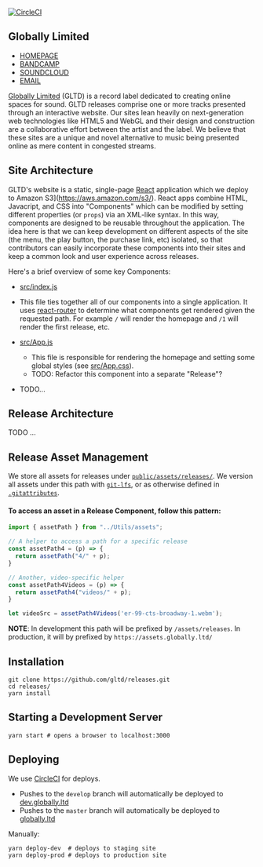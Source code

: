 [![CircleCI](https://circleci.com/gh/gltd/releases.svg?style=svg)](https://circleci.com/gh/gltd/releases)

## Globally Limited

- [HOMEPAGE](https://11-11.pm)
- [BANDCAMP](https://1111pm.bandcamp.com)
- [SOUNDCLOUD](https://soundcloud.com)
- [EMAIL](mailto:dev[at]globally[dot]ltd)

[Globally Limited](https://globally.ltd) (GLTD) is a record label dedicated to creating online spaces for sound. GLTD releases comprise one or more tracks presented through an interactive website. Our sites lean heavily on next-generation web technologies like HTML5 and WebGL and their design and construction are a collaborative effort between the artist and the label. We believe that these sites are a unique and novel alternative to music being presented online as mere content in congested streams.

## Site Architecture

GLTD's website is a static, single-page [React](https://reactjs.org/) application which we deploy to Amazon S3](https://aws.amazon.com/s3/). React apps combine HTML, Javacript, and CSS into "Components" which can be modified by setting different properties (or `props`) via an XML-like syntax. In this way, components are designed to be reusable throughout the application. The idea here is that we can keep development on different aspects of the site (the menu, the play button, the purchase link, etc) isolated, so that contributors can easily incorporate these components into their sites and keep a common look and user experience across releases.

Here's a brief overview of some key Components:

-  [src/index.js](src/index.js)
  * This file ties together all of our components into a single application. It uses [react-router](https://github.com/ReactTraining/react-router) to determine what components get rendered given the requested path. For example `/` will render the homepage and `/1` will render the first release, etc.

- [src/App.js](src.App.js)
  * This file is responsible for rendering the homepage and setting some global styles (see [src/App.css](src/Main/App.css)).
  * TODO: Refactor this component into a separate "Release"?

- TODO...

## Release Architecture

TODO ...

## Release Asset Management

We store all assets for releases under [`public/assets/releases/`](public/assets/releases). We version all assets under this path with [`git-lfs`](https://git-lfs.github.com/), or as otherwise defined in [`.gitattributes`](.gitattributes).

#### To access an asset in a Release Component, follow this pattern:

```js
import { assetPath } from "../Utils/assets";

// A helper to access a path for a specific release
const assetPath4 = (p) => {
  return assetPath("4/" + p);
}

// Another, video-specific helper
const assetPath4Videos = (p) => {
  return assetPath4("videos/" + p);
}

let videoSrc = assetPath4Videos('er-99-cts-broadway-1.webm');
```
**NOTE**: In development this path will be prefixed by `/assets/releases`. In production, it will by prefixed by `https://assets.globally.ltd/`

## Installation

```
git clone https://github.com/gltd/releases.git
cd releases/
yarn install
```

## Starting a Development Server
```
yarn start # opens a browser to localhost:3000
```

## Deploying

We use [CircleCI](https://circleci.com/gh/gltd/releases) for deploys. 

- Pushes to the `develop` branch will automatically be deployed to [dev.globally.ltd](https://dev.globally.ld)
- Pushes to the `master` branch will automatically be deployed to [globally.ltd](https://globally.ltd)


Manually: 
```
yarn deploy-dev  # deploys to staging site
yarn deploy-prod # deploys to production site
```
